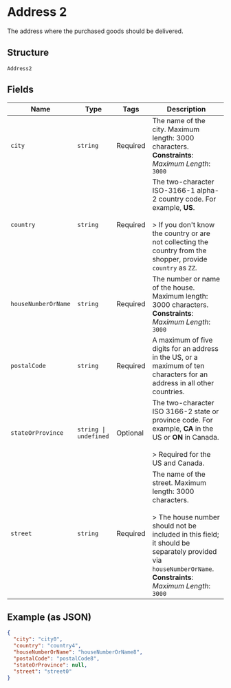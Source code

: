 
# Address 2

The address where the purchased goods should be delivered.

## Structure

`Address2`

## Fields

| Name | Type | Tags | Description |
|  --- | --- | --- | --- |
| `city` | `string` | Required | The name of the city. Maximum length: 3000 characters.<br>**Constraints**: *Maximum Length*: `3000` |
| `country` | `string` | Required | The two-character ISO-3166-1 alpha-2 country code. For example, **US**.<br><br>> If you don't know the country or are not collecting the country from the shopper, provide `country` as `ZZ`. |
| `houseNumberOrName` | `string` | Required | The number or name of the house. Maximum length: 3000 characters.<br>**Constraints**: *Maximum Length*: `3000` |
| `postalCode` | `string` | Required | A maximum of five digits for an address in the US, or a maximum of ten characters for an address in all other countries. |
| `stateOrProvince` | `string \| undefined` | Optional | The two-character ISO 3166-2 state or province code. For example, **CA** in the US or **ON** in Canada.<br><br>> Required for the US and Canada. |
| `street` | `string` | Required | The name of the street. Maximum length: 3000 characters.<br><br>> The house number should not be included in this field; it should be separately provided via `houseNumberOrName`.<br>**Constraints**: *Maximum Length*: `3000` |

## Example (as JSON)

```json
{
  "city": "city0",
  "country": "country4",
  "houseNumberOrName": "houseNumberOrName8",
  "postalCode": "postalCode8",
  "stateOrProvince": null,
  "street": "street0"
}
```

